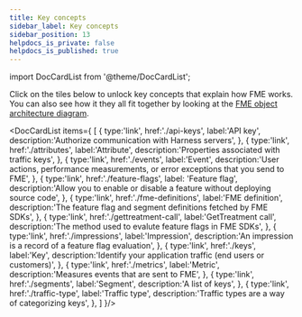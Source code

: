 ```yaml
---
title: Key concepts
sidebar_label: Key concepts
sidebar_position: 13
helpdocs_is_private: false
helpdocs_is_published: true
---
```


import DocCardList from '@theme/DocCardList';

Click on the tiles below to unlock key concepts that explain how FME works. You can also see how it they all fit together by looking at the [FME object architecture diagram](./fme-object-architecture-diagram).

<!-- DocCardList / -->

<DocCardList items={
  [
    { 
      type:'link', 
      href:'./api-keys',
      label:'API key',
      description:'Authorize communication with Harness servers',
    },
    { 
      type:'link', 
      href:'./attributes',
      label:'Attribute',
      description:'Properties associated with traffic keys',
    },
    { 
      type:'link', 
      href:'./events',
      label:'Event',
      description:'User actions, performance measurements, or error exceptions that you send to FME',
    },
    { 
      type:'link', 
      href:'./feature-flags',
      label: 'Feature flag',
      description:'Allow you to enable or disable a feature without deploying source code',
    },
    { 
      type:'link', 
      href:'./fme-definitions',
      label:'FME definition',
      description:'The feature flag and segment definitions fetched by FME SDKs',
    },
    { 
      type:'link', 
      href:'./gettreatment-call',
      label:'GetTreatment call',
      description:'The method used to evalute feature flags in FME SDKs',
    },
    { 
      type:'link', 
      href:'./impressions',
      label:'Impression',
      description:'An impression is a record of a feature flag evaluation',
    },
    { 
      type:'link', 
      href:'./keys',
      label:'Key',
      description:'Identify your application traffic (end users or customers)',
    },
    { 
      type:'link', 
      href:'./metrics',
      label:'Metric',
      description:'Measures events that are sent to FME',
    },
    { 
      type:'link', 
      href:'./segments',
      label:'Segment',
      description:'A list of keys',
    },
    { 
      type:'link', 
      href:'./traffic-type',
      label:'Traffic type',
      description:'Traffic types are a way of categorizing keys',
    },
  ]
}/>
